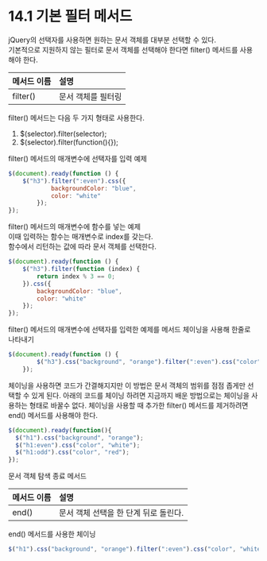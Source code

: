 # 14.1 기본 필터 메서드

jQuery의 선택자를 사용하면 원하는 문서 객체를 대부분 선택할 수 있다.  
기본적으로 지원하지 않는 필터로 문서 객체를 선택해야 한다면 filter() 메서드를 사용해야 한다.

| 메서드 이름 | 설명 |
| :------------- | :------------- |
| filter() | 문서 객체를 필터링 |

filter() 메서드는 다음 두 가지 형태로 사용한다.

1. $(selector).filter(selector);
2. $(selector).filter(function(){});

filter() 메서드의 매개변수에 선택자를 입력 예제

```javascript
$(document).ready(function () {
    $("h3").filter(":even").css({
            backgroundColor: "blue",
            color: "white"
        });
});
```

filter() 메서드의 매개변수에 함수를 넣는 예제  
이때 입력하는 함수는 매개변수로 index를 갖는다.  
함수에서 리턴하는 값에 따라 문서 객체를 선택한다.

```javascript
$(document).ready(function () {
    $("h3").filter(function (index) {
        return index % 3 == 0;
    }).css({
        backgroundColor: "blue",
        color: "white"
    });
});
```

filter() 메서드의 매개변수에 선택자를 입력한 예제를 메서드 체이닝을 사용해 한줄로 나타내기

```javascript
$(document).ready(function () {
        $("h3").css("background", "orange").filter(":even").css("color", "red");
    });
```

체이닝을 사용하면 코드가 간결해지지만 이 방법은 문서 객체의 범위를 점점 좁게만 선택할 수 있게 된다. 아래의 코드를 체이닝 하려면 지금까지 배운 방법으로는 체이닝을 사용하는 형태로 바꿀수 없다. 체이닝을 사용할 때 추가한 filter() 메서드를 제거하려면 end() 메서드를 사용해야 한다.

```Javascript
$(document).ready(function(){
  $("h1").css("background", "orange");
  $("h1:even").css("color", "white");
  $("h1:odd").css("color", "red");
});
```

문서 객체 탐색 종료 메서드

| 메서드 이름 | 설명 |
| :------------- | :------------- |
| end() | 문서 객체 선택을 한 단계 뒤로 돌린다. |

end() 메서드를 사용한 체이닝

```javascript
$("h1").css("background", "orange").filter(":even").css("color", "white").end().filter(":odd").css("color", "red");
```
